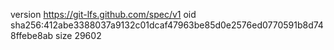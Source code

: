 version https://git-lfs.github.com/spec/v1
oid sha256:412abe3388037a9132c01dcaf47963be85d0e2576ed0770591b8d748ffebe8ab
size 29602
